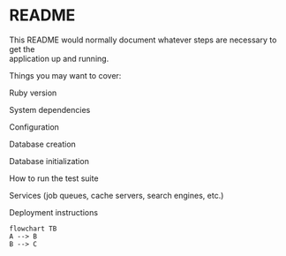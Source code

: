 # README

This README would normally document whatever steps are necessary to get the  
application up and running.

Things you may want to cover:

Ruby version

System dependencies

Configuration

Database creation

Database initialization

How to run the test suite

Services (job queues, cache servers, search engines, etc.)

Deployment instructions

```mermaid
flowchart TB
A --> B
B --> C
```
